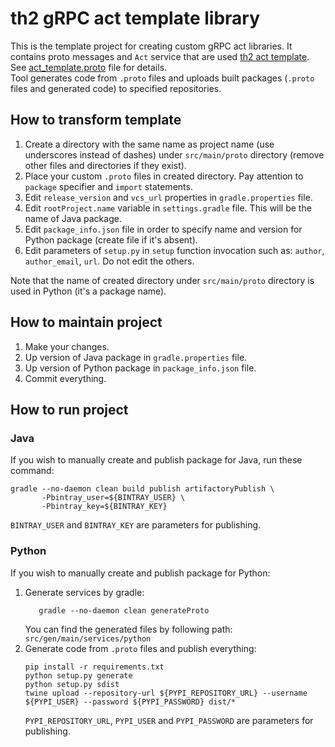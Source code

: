 # th2 gRPC act template library

This is the template project for creating custom gRPC act libraries. It contains proto messages and `Act` service that are used [th2 act template](https://github.com/th2-net/th2-act-template-j "th2-act-template-j"). See [act_template.proto](src/main/proto/th2_grpc_act_template/act_template.proto "act_template.proto") file for details. <br>
Tool generates code from `.proto` files and uploads built packages (`.proto` files and generated code) to specified repositories.

## How to transform template
1. Create a directory with the same name as project name (use underscores instead of dashes) under `src/main/proto` directory (remove other files and directories if they exist).
2. Place your custom `.proto` files in created directory. Pay attention to `package` specifier and `import` statements.
3. Edit `release_version` and `vcs_url` properties in `gradle.properties` file.
4. Edit `rootProject.name` variable in `settings.gradle` file. This will be the name of Java package.
5. Edit `package_info.json` file in order to specify name and version for Python package (create file if it's absent).
6. Edit parameters of `setup.py` in `setup` function invocation such as: `author`, `author_email`, `url`. Do not edit the others.

Note that the name of created directory under `src/main/proto` directory is used in Python (it's a package name).

## How to maintain project
1. Make your changes.
2. Up version of Java package in `gradle.properties` file.
3. Up version of Python package in `package_info.json` file.
4. Commit everything.

## How to run project

### Java
If you wish to manually create and publish package for Java, run these command:
```
gradle --no-daemon clean build publish artifactoryPublish \
       -Pbintray_user=${BINTRAY_USER} \
       -Pbintray_key=${BINTRAY_KEY}
```
`BINTRAY_USER` and `BINTRAY_KEY` are parameters for publishing.

### Python
If you wish to manually create and publish package for Python:
1. Generate services by gradle:
    ```
       gradle --no-daemon clean generateProto
    ```
   You can find the generated files by following path: `src/gen/main/services/python`
2. Generate code from `.proto` files and publish everything:
    ```
    pip install -r requirements.txt
    python setup.py generate
    python setup.py sdist
    twine upload --repository-url ${PYPI_REPOSITORY_URL} --username ${PYPI_USER} --password ${PYPI_PASSWORD} dist/*
    ```
   `PYPI_REPOSITORY_URL`, `PYPI_USER` and `PYPI_PASSWORD` are parameters for publishing.
